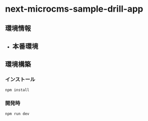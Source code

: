 # next-microcms-sample-drill-app



## 環境情報

- 本番環境
  - 



## 環境構築

### インストール

```bash
npm install
```

### 開発時

```bash
npm run dev
```